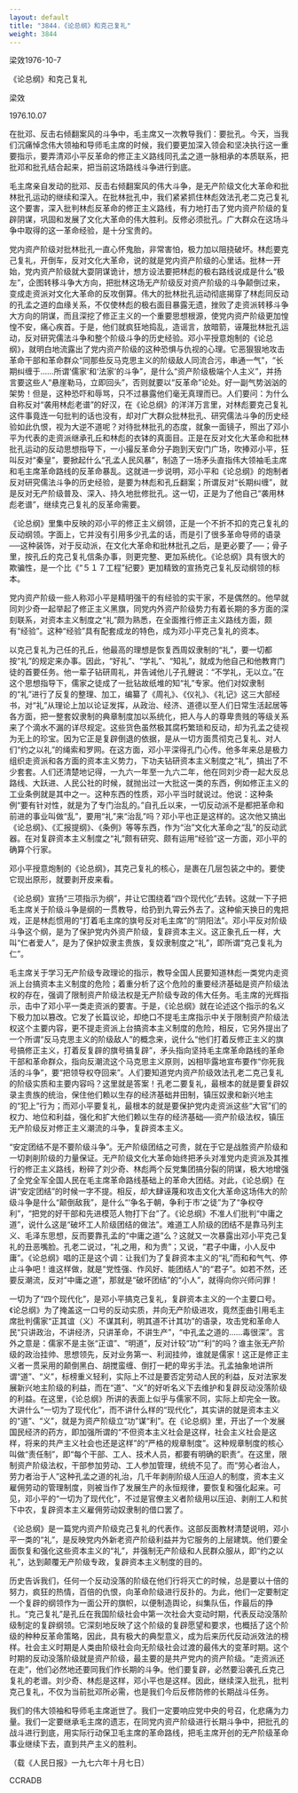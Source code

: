 ```yaml
---
layout: default
title: "3844.《论总纲》和克己复礼"
weight: 3844
---
```


梁效1976-10-7

《论总纲》和克己复礼

梁效

1976.10.07

在批邓、反击右倾翻案风的斗争中，毛主席又一次教导我们：要批孔。今天，当我们沉痛悼念伟大领袖和导师毛主席的时候，我们要更加深入领会和坚决执行这一重要指示，要弄清邓小平反革命的修正主义路线同孔孟之道一脉相承的本质联系，把批邓和批孔结合起来，把当前这场路线斗争进行到底。

毛主席亲自发动的批邓、反击右倾翻案风的伟大斗争，是无产阶级文化大革命和批林批孔运动的继续和深入。在批林批孔中，我们紧紧抓住林彪效法孔老二克己复礼这个要害，深入批判林彪反革命的修正主义路线，有力地打击了党内资产阶级的复辟阴谋，巩固和发展了文化大革命的伟大胜利。反修必须批孔。广大群众在这场斗争中取得的这一革命经验，是十分宝贵的。

党内资产阶级对批林批孔一直心怀鬼胎，非常害怕，极力加以阻挠破坏。林彪要克己复礼，开倒车，反对文化大革命，说的就是党内资产阶级的心里话。批林一开始，党内资产阶级就大耍阴谋诡计，想方设法要把林彪的极右路线说成是什么“极左”，企图转移斗争大方向，把批林这场无产阶级反对资产阶级的斗争颠倒过来，变成走资派对文化大革命的反攻倒算。伟大的批林批孔运动彻底揭穿了林彪同反动的孔孟之道的血缘关系，不仅使林彪的极右面目暴露无遗，挫败了走资派转移斗争大方向的阴谋，而且深挖了修正主义的一个重要思想根源，使党内资产阶级更加惶惶不安，痛心疾首。于是，他们就疯狂地捣乱，造谣言，放暗箭，诬蔑批林批孔运动，反对研究儒法斗争和整个阶级斗争的历史经验。邓小平授意炮制的《论总纲》，就明白地流露出了党内资产阶级的这种恐惧与仇视的心理。它恶狠狠地攻击革命干部和革命群众“同那些反马克思主义的阶级敌人同流合污，串通一气”，“长期纠缠于……所谓‘儒家’和‘法家’的斗争”，是什么“资产阶级极端个人主义”，并扬言要这些人“悬崖勒马，立即回头”，否则就要以“反革命”论处。好一副气势汹汹的架势！但是，这种恐吓和辱骂，只不过暴露他们毫无真理而已。人们要问：为什么自称反对“袭用林彪老谱”的好汉，在《论总纲》的洋洋万言里，对林彪要克己复礼这件事竟连一句批判的话也没有，却对广大群众批林批孔、研究儒法斗争的历史经验如此仇恨，视为大逆不道呢？对待批林批孔的态度，就象一面镜子，照出了邓小平为代表的走资派继承孔丘和林彪的衣钵的真面目。正是在反对文化大革命和批林批孔运动的反动思想指导下，一小撮反革命分子跑到天安门广场，吹捧邓小平，狂叫反对“秦皇”，要掀起什么“孔孟人民风暴”，制造了一场矛头直指伟大领袖毛主席和毛主席革命路线的反革命暴乱。这就进一步说明，邓小平和《论总纲》的炮制者反对研究儒法斗争的历史经验，是要为林彪和孔丘翻案；所谓反对“长期纠缠”，就是反对无产阶级普及、深入、持久地批修批孔。这一切，正是为了他自己“袭用林彪老谱”，继续克己复礼的反革命需要。

《论总纲》里集中反映的邓小平的修正主义纲领，正是一个不折不扣的克己复礼的反动纲领。字面上，它并没有引用多少孔孟的话，而是引了很多革命导师的语录──这种装饰，对于反动派，在文化大革命和批林批孔之后，是更必要了──；骨子里，按孔丘的克己复礼信条办事，则更完整、更加系统化。《论总纲》具有很大的欺骗性，是一个比《“５１７工程”纪要》更加精致的宣扬克己复礼反动纲领的标本。

党内资产阶级一些人称邓小平是精明强干的有经验的实干家，不是偶然的。他早就同刘少奇一起举起了修正主义黑旗，同党内外资产阶级势力有着长期的多方面的深刻联系，对资本主义制度之“礼”颇为熟悉，在全面推行修正主义路线方面，颇有“经验”。这种“经验”具有配套成龙的特色，成为邓小平克己复礼的资本。

以克己复礼为己任的孔丘，他最高的理想是恢复西周奴隶制的“礼”，要一切都按“礼”的规定来办事。因此，“好礼”、“学礼”、“知礼”，就成为他自己和他教育门徒的首要任务。他一辈子钻研周礼，并告诫他儿子孔鲤说：“不学礼，无以立。”在这个思想指导下，儒家之徒成了一批钻故纸堆的知“礼”专家。他们对奴隶制的“礼”进行了反复的整理、加工，编纂了《周礼》、《仪礼》、《礼记》这三大部经书，对“礼”从理论上加以论证发挥，从政治、经济、道德以至人们日常生活起居等各方面，把一整套奴隶制的典章制度加以系统化，把人与人的尊卑贵贱的等级关系来了个滴水不漏的详尽规定。这些货色虽然极其腐朽繁琐和反动，却为孔孟之徒视为无上的珍宝。因为它正是复辟倒退的依据，是从一切方面贯彻克己复礼、对人们“约之以礼”的绳索和罗网。在这方面，邓小平深得孔门心传。他多年来总是极力组织走资派和各方面的资本主义势力，下功夫钻研资本主义制度之“礼”，搞出了不少套套。人们还清楚地记得，一九六一年至一九六二年，他在同刘少奇一起大反总路线、大跃进、人民公社的时候，就抛出过一大批这一类的东西，例如修正主义的工业条例就是其中之一。这种东西的性质，邓小平当时就说过。他说：这种条例“要有针对性，就是为了专门治乱的。”自孔丘以来，一切反动派不是都把革命和前进的事业叫做“乱”，要用“礼”来“治乱”吗？邓小平也正是这样的。这次他又搞出《论总纲》、《汇报提纲》、《条例》等等东西，作为“治”文化大革命之“乱”的反动武器。在对复辟资本主义制度之“礼”颇有研究、颇有运用“经验”这一方面，邓小平的确算个行家。

邓小平授意炮制的《论总纲》，其克己复礼的核心，是裹在几层包装之中的。要使它现出原形，就要剥开皮来看。

《论总纲》宣扬“三项指示为纲”，并让它围绕着“四个现代化”去转。这就一下子把毛主席关于阶级斗争是纲的一贯教导，给扔到九霄云外去了。这种偷天换日的鬼把戏，正是林彪惯用的“打着毛主席的旗号反对毛主席”的“阴阳法”。邓小平反对阶级斗争这个纲，是为了保护党内外资产阶级，复辟资本主义。这正象孔丘一样，大叫“仁者爱人”，是为了保护奴隶主贵族，复奴隶制度之“礼”，即所谓“克己复礼为仁”。

毛主席关于学习无产阶级专政理论的指示，教导全国人民要知道林彪一类党内走资派上台搞资本主义制度的危险；着重分析了这个危险的重要经济基础是资产阶级法权的存在，强调了限制资产阶级法权是无产阶级专政的伟大任务。毛主席的光辉指示，击中了邓小平一类走资派的要害。于是，《论总纲》就在论述这个指示的名义下极力加以篡改。它发了长篇议论，却绝口不提毛主席指示中关于限制资产阶级法权这个主要内容，更不提走资派上台搞资本主义制度的危险，相反，它另外提出了一个所谓“反马克思主义的阶级敌人”的概念来，说什么“他们打着反修正主义的旗号搞修正主义，打着反复辟的旗号搞复辟”，矛头指向坚持毛主席革命路线的革命干部和革命群众，指向反潮流这个马克思主义原则，凶相毕露地宣布要作“你死我活的斗争”，要“把领导权夺回来”。人们要知道党内资产阶级效法孔老二克己复礼的阶级实质和主要内容吗？这里就是答案！孔老二要复礼，最根本的就是要复辟奴录主贵族的统治，保住他们赖以生存的经济基础井田制，镇压奴隶和新兴地主的“犯上”行为；而邓小平要复礼，最根本的就是要保护党内走资派这些“大官”们的权力、地位和利益，强化和扩大他们赖以生存的经济基础──资产阶级法权，镇压无产阶级反对修正主义潮流的斗争，复辟资本主义。

“安定团结不是不要阶级斗争”。无产阶级团结之可贵，就在于它是战胜资产阶级和一切剥削阶级的力量保证。无产阶级文化大革命始终把矛头对准党内走资派及其推行的修正主义路线，粉碎了刘少奇、林彪两个反党集团搞分裂的阴谋，极大地增强了全党全军全国人民在毛主席革命路线基础上的革命大团结。对此，《论总纲》在讲“安定团结”的时候一字不提。相反，却大肆诬蔑和攻击文化大革命这场伟大的阶级斗争是什么“颠倒敌我”，是什么“‘争名于朝，争利于市’之徒”为了“争权夺利”，“把党的好干部和先进模范人物打下台”了。《论总纲》不准人们批判“中庸之道”，说什么这是“破坏工人阶级团结的做法”。难道工人阶级的团结不是靠马列主义、毛泽东思想，反而要靠孔孟的“中庸之道”么？这就又一次暴露出邓小平克己复礼的丑恶嘴脸。孔老二说过，“礼之用，和为贵”；又说，“君子中庸，小人反中庸”。《论总纲》唱的正是这个调：让我们为了复辟资本主义的“礼”而和和气气、停止斗争吧！谁这样做，就是“党性强、作风好、能团结人”的“君子”。如若不然，还要反潮流，反对“中庸之道”，那就是“破坏团结”的“小人”，就得向你兴师问罪！

一切为了“四个现代化”，是邓小平搞克己复礼，复辟资本主义的一个主要口号。《论总纲》为了掩盖这一口号的反动实质，并向无产阶级进攻，竟然歪曲引用毛主席批判儒家“正其谊（义）不谋其利，明其道不计其功”的语录，攻击党和革命人民“只讲政治，不讲经济，只讲革命，不讲生产”，“中孔孟之道的……毒很深”。言外之意是：儒家不是主张“正谊”、“明道”，反对计较“功”“利”的吗？谁主张无产阶级的政治挂帅、思想领先，反对业务第一、利润挂帅，谁就是儒家！这正是修正主义者一贯采用的颠倒黑白、胡搅蛮缠、倒打一耙的卑劣手法。孔孟抽象地讲所谓“道”、“义”，标榜重义轻利，实际上不过是要否定劳动人民的利益，反对法家发展新兴地主阶级的利益，而在“道”、“义”的好听名义下去维护和复辟反动没落阶级的利益。在这里，《论总纲》所讲的表面上似乎与儒家不同，实际上却完全一致。大讲什么“一切为了现代化”，而不讲什么样的“现代化”，其实讲的就是资本主义的“道”、“义”，就是为资产阶级立“功”谋“利”。在《论总纲》里，开出了一个发展国民经济的药方，即加强所谓的“不但资本主义社会是这样，社会主义社会是这样，将来的共产主义社会也还是这样”的“严格的规章制度”。这种规章制度的核心叫做“责任制”，即“每个干部、工人、技术人员，都要有明确的职责”。在这里，限制资产阶级法权，干部参加劳动、工人参加管理，统统不见了。而“劳心者治人，劳力者治于人”这种孔孟之道的礼治，几千年剥削阶级人压迫人的制度，资本主义雇佣劳动的管理制度，则被当作了发展生产的永恒规律，要恢复和强化起来。可见，邓小平的“一切为了现代化”，不过是官僚主义者阶级用以压迫、剥削工人和贫下中农，复辟资本主义雇佣劳动奴隶制的借口罢了。

《论总纲》是一篇党内资产阶级克己复礼的代表作。这部反面教材清楚说明，邓小平一类的“礼”，是反映党内外新老资产阶级利益并为它服务的上层建筑。他们要全面恢复和强化这些资本主义的“礼”，并强制无产阶级和人民群众服从，即“约之以礼”，达到颠覆无产阶级专政，复辟资本主义制度的目的。

历史告诉我们，任何一个反动没落的阶级在他们行将灭亡的时候，总是要以十倍的努力，疯狂的热情，百倍的仇恨，向革命阶级进行反扑的。为此，他们一定要制定一个复辟的纲领作为一面公开的旗帜，以便制造舆论，纠集队伍，作最后的挣扎。“克己复礼”是孔丘在我国阶级社会中第一次社会大变动时期，代表反动没落阶级制定的复辟纲领。它深刻地反映了这个阶级的复辟愿望和要求，也概括了这个阶级的种种反革命策略，因此，具有极大的典型意义，成为后来历代反动派效法的榜样。社会主义时期是人类由阶级社会向无阶级社会过渡的最伟大的变革时期。这个时期的反动没落阶级就是资产阶级，最主要的是共产党内的资产阶级。“走资派还在走”，他们必然地还要同我们作长期的斗争。他们要复辟，必然要沿袭孔丘克己复礼的老谱。刘少奇、林彪是这样，邓小平也是这样。因此，继续深入批孔，批判克己复礼，不仅为当前批邓所必需，也是我们今后反修防修的长期战斗任务。

我们的伟大领袖和导师毛主席逝世了。我们一定要响应党中央的号召，化悲痛为力量。我们一定要继承毛主席的遗志，在同党内资产阶级进行长期斗争中，把批孔的战斗进行到底，用实际行动保卫毛主席的革命路线，把毛主席开创的无产阶级革命事业继续下去，直到共产主义的胜利。

（载《人民日报》一九七六年十月七日）

CCRADB


